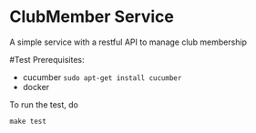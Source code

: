 ClubMember Service
================

A simple service with a restful API to manage club membership

#Test
Prerequisites:
- cucumber `sudo apt-get install cucumber`
- docker

To run the test, do 
```
make test
```
